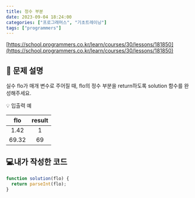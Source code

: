 ```yaml
---
title: 정수 부분
date: 2023-09-04 18:24:00
categories: ["프로그래머스", "기초트레이닝"]
tags: ["programmers"]
---
```


[https://school.programmers.co.kr/learn/courses/30/lessons/181850](https://school.programmers.co.kr/learn/courses/30/lessons/181850)

## 📔 문제 설명

실수 flo가 매개 변수로 주어질 때, flo의 정수 부분을 return하도록 solution 함수를 완성해주세요.

💡 입출력 예

|  flo  | result |
| :---: | :----: |
| 1.42  |   1    |
| 69.32 |   69   |

## 💻내가 작성한 코드

```js
function solution(flo) {
  return parseInt(flo);
}
```
